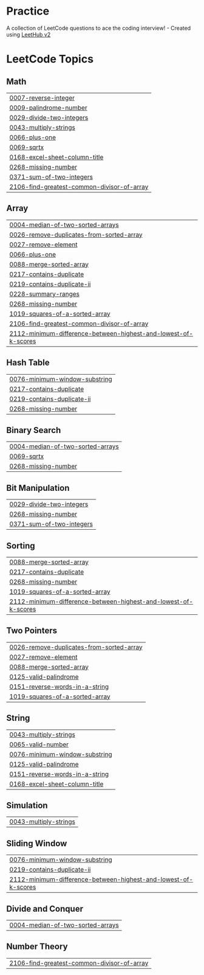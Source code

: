 # Practice
A collection of LeetCode questions to ace the coding interview! - Created using [LeetHub v2](https://github.com/arunbhardwaj/LeetHub-2.0)

<!---LeetCode Topics Start-->
# LeetCode Topics
## Math
|  |
| ------- |
| [0007-reverse-integer](https://github.com/3012shenba/Practice/tree/master/0007-reverse-integer) |
| [0009-palindrome-number](https://github.com/3012shenba/Practice/tree/master/0009-palindrome-number) |
| [0029-divide-two-integers](https://github.com/3012shenba/Practice/tree/master/0029-divide-two-integers) |
| [0043-multiply-strings](https://github.com/3012shenba/Practice/tree/master/0043-multiply-strings) |
| [0066-plus-one](https://github.com/3012shenba/Practice/tree/master/0066-plus-one) |
| [0069-sqrtx](https://github.com/3012shenba/Practice/tree/master/0069-sqrtx) |
| [0168-excel-sheet-column-title](https://github.com/3012shenba/Practice/tree/master/0168-excel-sheet-column-title) |
| [0268-missing-number](https://github.com/3012shenba/Practice/tree/master/0268-missing-number) |
| [0371-sum-of-two-integers](https://github.com/3012shenba/Practice/tree/master/0371-sum-of-two-integers) |
| [2106-find-greatest-common-divisor-of-array](https://github.com/3012shenba/Practice/tree/master/2106-find-greatest-common-divisor-of-array) |
## Array
|  |
| ------- |
| [0004-median-of-two-sorted-arrays](https://github.com/3012shenba/Practice/tree/master/0004-median-of-two-sorted-arrays) |
| [0026-remove-duplicates-from-sorted-array](https://github.com/3012shenba/Practice/tree/master/0026-remove-duplicates-from-sorted-array) |
| [0027-remove-element](https://github.com/3012shenba/Practice/tree/master/0027-remove-element) |
| [0066-plus-one](https://github.com/3012shenba/Practice/tree/master/0066-plus-one) |
| [0088-merge-sorted-array](https://github.com/3012shenba/Practice/tree/master/0088-merge-sorted-array) |
| [0217-contains-duplicate](https://github.com/3012shenba/Practice/tree/master/0217-contains-duplicate) |
| [0219-contains-duplicate-ii](https://github.com/3012shenba/Practice/tree/master/0219-contains-duplicate-ii) |
| [0228-summary-ranges](https://github.com/3012shenba/Practice/tree/master/0228-summary-ranges) |
| [0268-missing-number](https://github.com/3012shenba/Practice/tree/master/0268-missing-number) |
| [1019-squares-of-a-sorted-array](https://github.com/3012shenba/Practice/tree/master/1019-squares-of-a-sorted-array) |
| [2106-find-greatest-common-divisor-of-array](https://github.com/3012shenba/Practice/tree/master/2106-find-greatest-common-divisor-of-array) |
| [2112-minimum-difference-between-highest-and-lowest-of-k-scores](https://github.com/3012shenba/Practice/tree/master/2112-minimum-difference-between-highest-and-lowest-of-k-scores) |
## Hash Table
|  |
| ------- |
| [0076-minimum-window-substring](https://github.com/3012shenba/Practice/tree/master/0076-minimum-window-substring) |
| [0217-contains-duplicate](https://github.com/3012shenba/Practice/tree/master/0217-contains-duplicate) |
| [0219-contains-duplicate-ii](https://github.com/3012shenba/Practice/tree/master/0219-contains-duplicate-ii) |
| [0268-missing-number](https://github.com/3012shenba/Practice/tree/master/0268-missing-number) |
## Binary Search
|  |
| ------- |
| [0004-median-of-two-sorted-arrays](https://github.com/3012shenba/Practice/tree/master/0004-median-of-two-sorted-arrays) |
| [0069-sqrtx](https://github.com/3012shenba/Practice/tree/master/0069-sqrtx) |
| [0268-missing-number](https://github.com/3012shenba/Practice/tree/master/0268-missing-number) |
## Bit Manipulation
|  |
| ------- |
| [0029-divide-two-integers](https://github.com/3012shenba/Practice/tree/master/0029-divide-two-integers) |
| [0268-missing-number](https://github.com/3012shenba/Practice/tree/master/0268-missing-number) |
| [0371-sum-of-two-integers](https://github.com/3012shenba/Practice/tree/master/0371-sum-of-two-integers) |
## Sorting
|  |
| ------- |
| [0088-merge-sorted-array](https://github.com/3012shenba/Practice/tree/master/0088-merge-sorted-array) |
| [0217-contains-duplicate](https://github.com/3012shenba/Practice/tree/master/0217-contains-duplicate) |
| [0268-missing-number](https://github.com/3012shenba/Practice/tree/master/0268-missing-number) |
| [1019-squares-of-a-sorted-array](https://github.com/3012shenba/Practice/tree/master/1019-squares-of-a-sorted-array) |
| [2112-minimum-difference-between-highest-and-lowest-of-k-scores](https://github.com/3012shenba/Practice/tree/master/2112-minimum-difference-between-highest-and-lowest-of-k-scores) |
## Two Pointers
|  |
| ------- |
| [0026-remove-duplicates-from-sorted-array](https://github.com/3012shenba/Practice/tree/master/0026-remove-duplicates-from-sorted-array) |
| [0027-remove-element](https://github.com/3012shenba/Practice/tree/master/0027-remove-element) |
| [0088-merge-sorted-array](https://github.com/3012shenba/Practice/tree/master/0088-merge-sorted-array) |
| [0125-valid-palindrome](https://github.com/3012shenba/Practice/tree/master/0125-valid-palindrome) |
| [0151-reverse-words-in-a-string](https://github.com/3012shenba/Practice/tree/master/0151-reverse-words-in-a-string) |
| [1019-squares-of-a-sorted-array](https://github.com/3012shenba/Practice/tree/master/1019-squares-of-a-sorted-array) |
## String
|  |
| ------- |
| [0043-multiply-strings](https://github.com/3012shenba/Practice/tree/master/0043-multiply-strings) |
| [0065-valid-number](https://github.com/3012shenba/Practice/tree/master/0065-valid-number) |
| [0076-minimum-window-substring](https://github.com/3012shenba/Practice/tree/master/0076-minimum-window-substring) |
| [0125-valid-palindrome](https://github.com/3012shenba/Practice/tree/master/0125-valid-palindrome) |
| [0151-reverse-words-in-a-string](https://github.com/3012shenba/Practice/tree/master/0151-reverse-words-in-a-string) |
| [0168-excel-sheet-column-title](https://github.com/3012shenba/Practice/tree/master/0168-excel-sheet-column-title) |
## Simulation
|  |
| ------- |
| [0043-multiply-strings](https://github.com/3012shenba/Practice/tree/master/0043-multiply-strings) |
## Sliding Window
|  |
| ------- |
| [0076-minimum-window-substring](https://github.com/3012shenba/Practice/tree/master/0076-minimum-window-substring) |
| [0219-contains-duplicate-ii](https://github.com/3012shenba/Practice/tree/master/0219-contains-duplicate-ii) |
| [2112-minimum-difference-between-highest-and-lowest-of-k-scores](https://github.com/3012shenba/Practice/tree/master/2112-minimum-difference-between-highest-and-lowest-of-k-scores) |
## Divide and Conquer
|  |
| ------- |
| [0004-median-of-two-sorted-arrays](https://github.com/3012shenba/Practice/tree/master/0004-median-of-two-sorted-arrays) |
## Number Theory
|  |
| ------- |
| [2106-find-greatest-common-divisor-of-array](https://github.com/3012shenba/Practice/tree/master/2106-find-greatest-common-divisor-of-array) |
<!---LeetCode Topics End-->